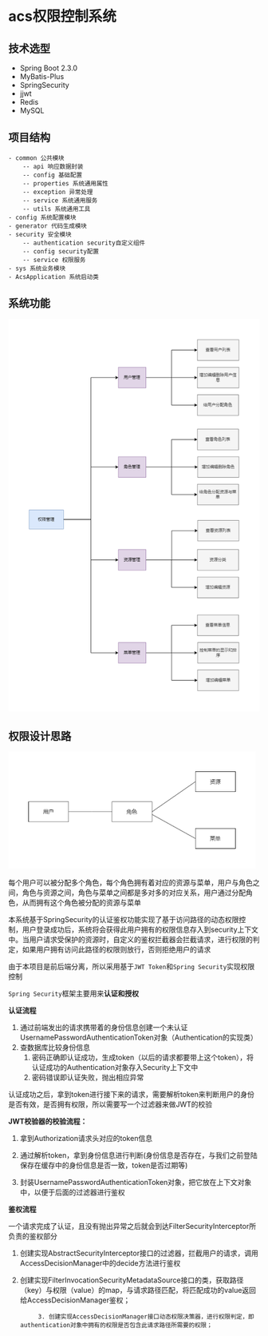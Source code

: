 # acs权限控制系统



## **技术选型**

- Spring Boot 2.3.0
- MyBatis-Plus
- SpringSecurity
- jjwt
- Redis
- MySQL



## **项目结构**

```
- common 公共模块
	-- api 响应数据封装
	-- config 基础配置
	-- properties 系统通用属性
	-- exception 异常处理
	-- service 系统通用服务
	-- utils 系统通用工具
- config 系统配置模块
- generator 代码生成模块
- security 安全模块
	-- authentication security自定义组件
	-- config security配置
	-- service 权限服务
- sys 系统业务模块
- AcsApplication 系统启动类
```



## **系统功能**

<img src="./screenshot/fun_list.png" alt="功能" style="zoom: 80%;" />



## **权限设计思路**

<img src="./screenshot/design01.png" style="zoom: 67%;" />

每个用户可以被分配多个角色，每个角色拥有着对应的资源与菜单，用户与角色之间，角色与资源之间，角色与菜单之间都是多对多的对应关系，用户通过分配角色，从而拥有这个角色被分配的资源与菜单

本系统基于SpringSecurity的认证鉴权功能实现了基于访问路径的动态权限控制，用户登录成功后，系统将会获得此用户拥有的权限信息存入到security上下文中。当用户请求受保护的资源时，自定义的鉴权拦截器会拦截请求，进行权限的判定，如果用户拥有访问此路径的权限则放行，否则拒绝用户的请求

由于本项目是前后端分离，所以采用基于`JWT Token`和`Spring Security`实现权限控制

`Spring Security`框架主要用来**认证和授权**

**认证流程**

1. 通过前端发出的请求携带着的身份信息创建一个未认证UsernamePasswordAuthenticationToken对象（Authentication的实现类）
2. 查数据库比较身份信息
   1. 密码正确即认证成功，生成token（以后的请求都要带上这个token），将认证成功的Authentication对象存入Security上下文中
   2. 密码错误即认证失败，抛出相应异常

认证成功之后，拿到token进行接下来的请求，需要解析token来判断用户的身份是否有效，是否拥有权限，所以需要写一个过滤器来做JWT的校验

**JWT校验器的校验流程：**

1. 拿到Authorization请求头对应的token信息

2. 通过解析token，拿到身份信息进行判断(身份信息是否存在，与我们之前登陆保存在缓存中的身份信息是否一致，token是否过期等)

3. 封装UsernamePasswordAuthenticationToken对象，把它放在上下文对象中，以便于后面的过滤器进行鉴权

**鉴权流程**

​	一个请求完成了认证，且没有抛出异常之后就会到达FilterSecurityInterceptor所负责的鉴权部分

1. 创建实现AbstractSecurityInterceptor接口的过滤器，拦截用户的请求，调用AccessDecisionManager中的decide方法进行鉴权

2. 创建实现FilterInvocationSecurityMetadataSource接口的类，获取路径（key）与权限（value）的map，与请求路径匹配，将匹配成功的value返回给AccessDecisionManager鉴权；

			3. 创建实现AccessDecisionManager接口动态权限决策器，进行权限判定，即authentication对象中拥有的权限是否包含此请求路径所需要的权限；

